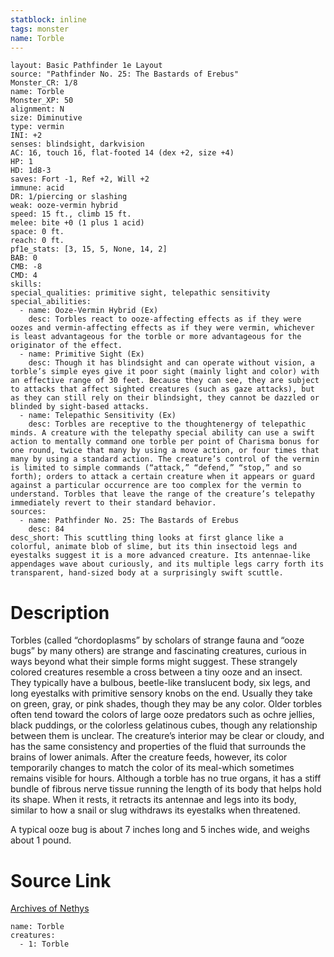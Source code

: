 ```yaml
---
statblock: inline
tags: monster
name: Torble
---
```

```statblock
layout: Basic Pathfinder 1e Layout
source: "Pathfinder No. 25: The Bastards of Erebus"
Monster_CR: 1/8
name: Torble
Monster_XP: 50
alignment: N
size: Diminutive
type: vermin
INI: +2
senses: blindsight, darkvision
AC: 16, touch 16, flat-footed 14 (dex +2, size +4)
HP: 1
HD: 1d8-3
saves: Fort -1, Ref +2, Will +2
immune: acid
DR: 1/piercing or slashing
weak: ooze-vermin hybrid
speed: 15 ft., climb 15 ft.
melee: bite +0 (1 plus 1 acid)
space: 0 ft.
reach: 0 ft.
pf1e_stats: [3, 15, 5, None, 14, 2]
BAB: 0
CMB: -8
CMD: 4
skills: 
special_qualities: primitive sight, telepathic sensitivity
special_abilities:
  - name: Ooze-Vermin Hybrid (Ex)
    desc: Torbles react to ooze-affecting effects as if they were oozes and vermin-affecting effects as if they were vermin, whichever is least advantageous for the torble or more advantageous for the originator of the effect.
  - name: Primitive Sight (Ex)
    desc: Though it has blindsight and can operate without vision, a torble’s simple eyes give it poor sight (mainly light and color) with an effective range of 30 feet. Because they can see, they are subject to attacks that affect sighted creatures (such as gaze attacks), but as they can still rely on their blindsight, they cannot be dazzled or blinded by sight-based attacks.
  - name: Telepathic Sensitivity (Ex)
    desc: Torbles are receptive to the thoughtenergy of telepathic minds. A creature with the telepathy special ability can use a swift action to mentally command one torble per point of Charisma bonus for one round, twice that many by using a move action, or four times that many by using a standard action. The creature’s control of the vermin is limited to simple commands (“attack,” “defend,” “stop,” and so forth); orders to attack a certain creature when it appears or guard against a particular occurrence are too complex for the vermin to understand. Torbles that leave the range of the creature’s telepathy immediately revert to their standard behavior.
sources:
  - name: Pathfinder No. 25: The Bastards of Erebus
    desc: 84
desc_short: This scuttling thing looks at first glance like a colorful, animate blob of slime, but its thin insectoid legs and eyestalks suggest it is a more advanced creature. Its antennae-like appendages wave about curiously, and its multiple legs carry forth its transparent, hand-sized body at a surprisingly swift scuttle.
```
# Description
Torbles (called “chordoplasms” by scholars of strange fauna and “ooze bugs” by many others) are strange and fascinating creatures, curious in ways beyond what their simple forms might suggest. These strangely colored creatures resemble a cross between a tiny ooze and an insect. They typically have a bulbous, beetle-like translucent body, six legs, and long eyestalks with primitive sensory knobs on the end. Usually they take on green, gray, or pink shades, though they may be any color. Older torbles often tend toward the colors of large ooze predators such as ochre jellies, black puddings, or the colorless gelatinous cubes, though any relationship between them is unclear. The creature’s interior may be clear or cloudy, and has the same consistency and properties of the fluid that surrounds the brains of lower animals. After the creature feeds, however, its color temporarily changes to match the color of its meal-which sometimes remains visible for hours. Although a torble has no true organs, it has a stiff bundle of fibrous nerve tissue running the length of its body that helps hold its shape. When it rests, it retracts its antennae and legs into its body, similar to how a snail or slug withdraws its eyestalks when threatened.

A typical ooze bug is about 7 inches long and 5 inches wide, and weighs about 1 pound.
# Source Link
[Archives of Nethys](https://aonprd.com/MonsterDisplay.aspx?ItemName=Torble)
```encounter-table
name: Torble
creatures:
  - 1: Torble
```
